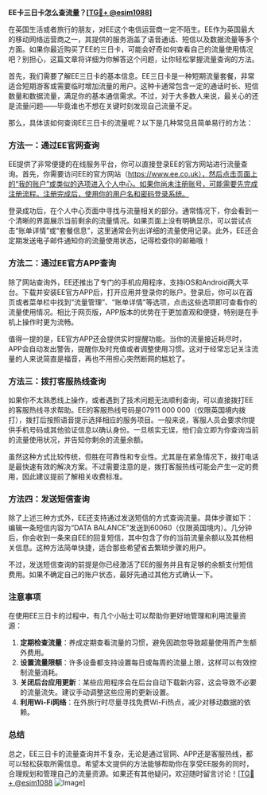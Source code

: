 **EE卡三日卡怎么查流量？[[TG💪+ @esim1088](https://t.me/s/esim1088)]**

在英国生活或者旅行的朋友，对EE这个电信运营商一定不陌生。EE作为英国最大的移动网络运营商之一，其提供的服务涵盖了语音通话、短信以及数据流量等多个方面。如果你最近购买了EE的三日卡，可能会好奇如何查看自己的流量使用情况吧？别担心，这篇文章将详细为你解答这个问题，让你轻松掌握流量查询的方法。

首先，我们需要了解EE三日卡的基本信息。EE三日卡是一种短期流量套餐，非常适合短期游客或需要临时增加流量的用户。这种卡通常包含一定的通话时长、短信数量和数据流量，满足你的基本通信需求。不过，对于大多数人来说，最关心的还是流量问题——毕竟谁也不想在关键时刻发现自己流量不足。

那么，具体该如何查询EE三日卡的流量呢？以下是几种常见且简单易行的方法：

### 方法一：通过EE官网查询

EE提供了非常便捷的在线服务平台，你可以直接登录EE的官方网站进行流量查询。首先，你需要访问EE的官方网站（https://www.ee.co.uk），然后点击页面上的“我的账户”或类似的选项进入个人中心。如果你尚未注册账号，可能需要先完成注册流程。注册完成后，使用你的用户名和密码登录系统。

登录成功后，在个人中心页面中寻找与流量相关的部分。通常情况下，你会看到一个清晰的界面展示当前剩余的流量情况。如果页面上没有明确显示，可以尝试点击“账单详情”或“套餐信息”，这里通常会列出详细的流量使用记录。此外，EE还会定期发送电子邮件通知你的流量使用状态，记得检查你的邮箱哦！

### 方法二：通过EE官方APP查询

除了网站查询外，EE还推出了专门的手机应用程序，支持iOS和Android两大平台。下载并安装EE官方APP后，打开应用并登录你的账户。登录后，你可以在首页或者菜单栏中找到“流量管理”、“账单详情”等选项，点击这些选项即可查看你的流量使用情况。相比于网页版，APP版本的优势在于更加直观和便捷，特别是在手机上操作时更为流畅。

值得一提的是，EE官方APP还会提供实时提醒功能。当你的流量接近耗尽时，APP会自动发出警告，提醒你及时充值或者调整使用习惯。这对于经常忘记关注流量的人来说简直是福音，再也不用担心突然断网的尴尬了。

### 方法三：拨打客服热线查询

如果你不太熟悉线上操作，或者遇到了技术问题无法顺利查询，可以直接拨打EE的客服热线寻求帮助。EE的客服热线号码是07911 000 000（仅限英国境内拨打），拨打后按照语音提示选择相应的服务项目。一般来说，客服人员会要求你提供手机号码或其他验证信息以确认身份。一旦核实无误，他们会立即为你查询当前的流量使用状况，并告知你剩余的流量余额。

虽然这种方式比较传统，但胜在可靠性和专业性。尤其是在紧急情况下，拨打电话是最快速有效的解决方案。不过需要注意的是，拨打客服热线可能会产生一定的费用，因此建议提前了解相关收费标准。

### 方法四：发送短信查询

除了上述三种方式外，EE还支持通过发送短信的方式查询流量。具体步骤如下：编辑一条短信内容为“DATA BALANCE”发送到60060（仅限英国境内）。几分钟后，你会收到一条来自EE的回复短信，其中包含了你的当前流量余额以及其他相关信息。这种方法简单快捷，适合那些希望省去繁琐步骤的用户。

不过，发送短信查询的前提是你已经激活了EE的服务并且有足够的余额支付短信费用。如果不确定自己的账户状态，最好先通过其他方式确认一下。

### 注意事项

在使用EE三日卡的过程中，有几个小贴士可以帮助你更好地管理和利用流量资源：

1. **定期检查流量**：养成定期查看流量的习惯，避免因疏忽导致超量使用而产生额外费用。
2. **设置流量限额**：许多设备都支持设置每日或每周的流量上限，这样可以有效控制流量消耗。
3. **关闭后台应用更新**：某些应用程序会在后台自动下载新内容，这会导致不必要的流量流失。建议手动调整这些应用的更新设置。
4. **利用Wi-Fi网络**：在外旅行时尽量寻找免费Wi-Fi热点，减少对移动数据的依赖。

### 总结

总之，EE三日卡的流量查询并不复杂，无论是通过官网、APP还是客服热线，都可以轻松获取所需信息。希望本文提供的方法能够帮助你在享受EE服务的同时，合理规划和管理自己的流量资源。如果还有其他疑问，欢迎随时留言讨论！[[TG💪+ @esim1088](https://t.me/s/esim1088) ![Image](https://i.postimg.cc/4NQfJmqS/Snipaste-2025-05-13-00-14-12.png)]